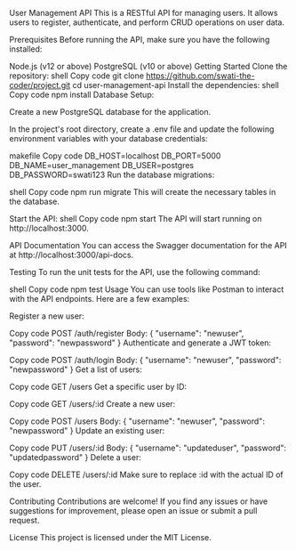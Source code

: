 User Management API
This is a RESTful API for managing users. It allows users to register, authenticate, and perform CRUD operations on user data.

Prerequisites
Before running the API, make sure you have the following installed:

Node.js (v12 or above)
PostgreSQL (v10 or above)
Getting Started
Clone the repository:
shell
Copy code
git clone https://github.com/swati-the-coder/project.git
cd user-management-api
Install the dependencies:
shell
Copy code
npm install
Database Setup:

Create a new PostgreSQL database for the application.

In the project's root directory, create a .env file and update the following environment variables with your database credentials:

makefile
Copy code
DB_HOST=localhost
DB_PORT=5000
DB_NAME=user_management
DB_USER=postgres
DB_PASSWORD=swati123
Run the database migrations:

shell
Copy code
npm run migrate
This will create the necessary tables in the database.

Start the API:
shell
Copy code
npm start
The API will start running on http://localhost:3000.

API Documentation
You can access the Swagger documentation for the API at http://localhost:3000/api-docs.

Testing
To run the unit tests for the API, use the following command:

shell
Copy code
npm test
Usage
You can use tools like Postman to interact with the API endpoints. Here are a few examples:

Register a new user:

Copy code
POST /auth/register
Body: {
"username": "newuser",
"password": "newpassword"
}
Authenticate and generate a JWT token:

Copy code
POST /auth/login
Body: {
"username": "newuser",
"password": "newpassword"
}
Get a list of users:

Copy code
GET /users
Get a specific user by ID:

Copy code
GET /users/:id
Create a new user:

Copy code
POST /users
Body: {
"username": "newuser",
"password": "newpassword"
}
Update an existing user:

Copy code
PUT /users/:id
Body: {
"username": "updateduser",
"password": "updatedpassword"
}
Delete a user:

Copy code
DELETE /users/:id
Make sure to replace :id with the actual ID of the user.

Contributing
Contributions are welcome! If you find any issues or have suggestions for improvement, please open an issue or submit a pull request.

License
This project is licensed under the MIT License.
